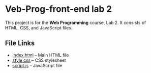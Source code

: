 
# Veb-Prog-front-end lab 2

This project is for the **Web Programming** course, Lab 2. It consists of HTML, CSS, and JavaScript files.

## File Links

- [index.html](./index.html) – Main HTML file  
- [style.css](./style.css) – CSS stylesheet  
- [script.js](./script.js) – JavaScript file